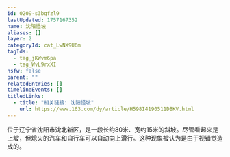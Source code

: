```yaml
---
id: 0209-s3bqfzl9
lastUpdated: 1757167352
name: 沈阳怪坡
aliases: []
layer: 2
categoryId: cat_LwNX9U6m
tagIds:
  - tag_jKWvm6pa
  - tag_WvL9rxXI
nsfw: false
parent: ""
relatedEntries: []
timelineEvents: []
titledLinks:
  - title: "相关链接: 沈阳怪坡"
    url: https://www.163.com/dy/article/H598I4190511DBKV.html
---
```


位于辽宁省沈阳市沈北新区，是一段长约80米、宽约15米的斜坡。尽管看起来是上坡，但熄火的汽车和自行车可以自动向上滑行。这种现象被认为是由于视错觉造成的。